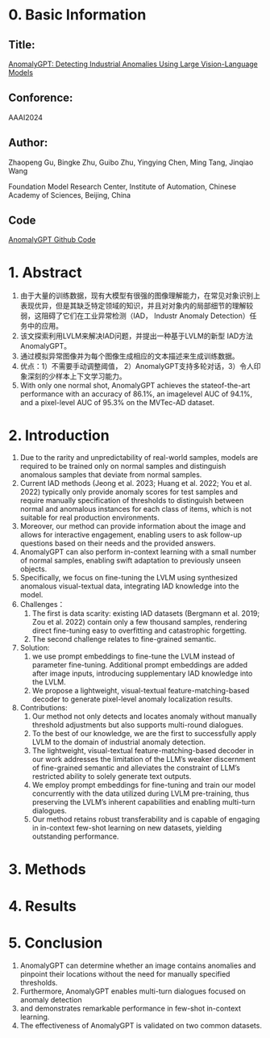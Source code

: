 # 0. Basic Information
## Title: 
 <a href="https://ojs.aaai.org/index.php/AAAI/article/view/27963" title="超链接title">AnomalyGPT: Detecting Industrial Anomalies Using Large Vision-Language Models</a>

## Conforence: 
AAAI2024

## Author: 
Zhaopeng Gu, Bingke Zhu, Guibo Zhu, Yingying Chen, Ming Tang, Jinqiao Wang 

Foundation Model Research Center, Institute of Automation, Chinese Academy of Sciences, Beijing, China 

## Code
 <a href="https://github.com/CASIA-IVA-Lab/AnomalyGPT.git" title="超链接title">AnomalyGPT Github Code</a>

# 1. Abstract
1. 由于大量的训练数据，现有大模型有很强的图像理解能力，在常见对象识别上表现优异，但是其缺乏特定领域的知识，并且对对象内的局部细节的理解较弱，这阻碍了它们在工业异常检测（IAD， Industr Anomaly Detection）任务中的应用。
2. 该文探索利用LVLM来解决IAD问题，并提出一种基于LVLM的新型 IAD方法AnomalyGPT。
3. 通过模拟异常图像并为每个图像生成相应的文本描述来生成训练数据。
4. 优点：1）不需要手动调整阈值， 2）AnomalyGPT支持多轮对话，3）令人印象深刻的少样本上下文学习能力。
5. With only one normal shot, AnomalyGPT achieves the stateof-the-art performance with an accuracy of 86.1%, an imagelevel AUC of 94.1%, and a pixel-level AUC of 95.3% on the MVTec-AD dataset.

# 2. Introduction
1. Due to the rarity and unpredictability of real-world samples, models are required to be trained only on normal samples and distinguish anomalous samples that deviate from normal samples.
2. Current IAD methods (Jeong et al. 2023; Huang et al. 2022; You et al. 2022) typically only provide anomaly scores for test samples and require manually specification of thresholds to distinguish between normal and anomalous instances for each class of items, which is not suitable for real production environments.
3. Moreover, our method can provide information about the image and allows for interactive engagement, enabling users to ask follow-up questions based on their needs and the provided answers.
4. AnomalyGPT can also perform in-context learning with a small number of normal samples, enabling swift adaptation to previously unseen objects.
5. Specifically, we focus on fine-tuning the LVLM using synthesized anomalous visual-textual data, integrating IAD knowledge into the model.
6. Challenges：
   1. The first is data scarity: existing IAD datasets (Bergmann et al. 2019; Zou et al. 2022) contain only a few thousand samples, rendering direct fine-tuning easy to overfitting and catastrophic forgetting.
   2. The second challenge relates to fine-grained semantic.
7. Solution:
   1. we use prompt embeddings to fine-tune the LVLM instead of parameter fine-tuning. Additional prompt embeddings are added after image inputs, introducing supplementary IAD knowledge into the LVLM.
   2. We propose a lightweight, visual-textual feature-matching-based decoder to generate pixel-level anomaly localization results.
8. Contributions:
   1. Our method not only detects and locates anomaly without manually threshold adjustments but also supports multi-round dialogues.
   2. To the best of our knowledge, we are the first to successfully apply LVLM to the domain of industrial anomaly detection.
   3. The lightweight, visual-textual feature-matching-based decoder in our work addresses the limitation of the LLM’s weaker discernment of fine-grained semantic and alleviates the constraint of LLM’s restricted ability to solely generate text outputs.
   4. We employ prompt embeddings for fine-tuning and train our model concurrently with the data utilized during LVLM pre-training, thus preserving the LVLM’s inherent capabilities and enabling multi-turn dialogues.
   5. Our method retains robust transferability and is capable of engaging in in-context few-shot learning on new datasets, yielding outstanding performance.

# 3. Methods

# 4. Results

# 5. Conclusion
1. AnomalyGPT can determine whether an image contains anomalies and pinpoint their locations without the need for manually specified thresholds. 
2. Furthermore, AnomalyGPT enables multi-turn dialogues focused on anomaly detection 
3. and demonstrates remarkable performance in few-shot in-context learning. 
4. The effectiveness of AnomalyGPT is validated on two common datasets.

